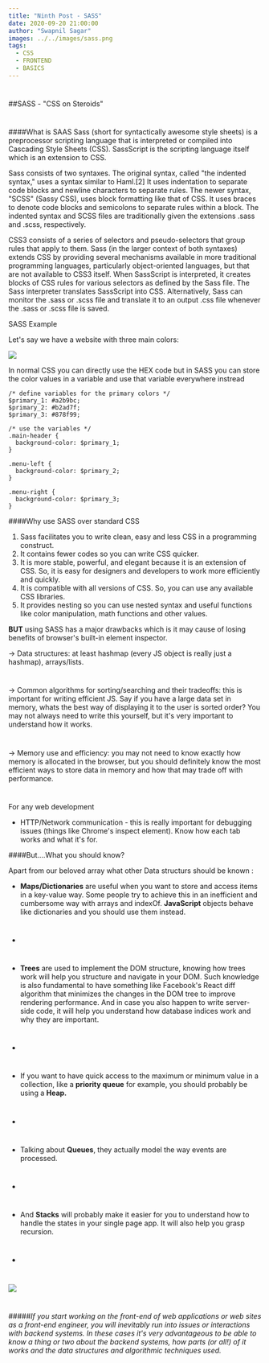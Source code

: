 ```yaml
---
title: "Ninth Post - SASS"
date: 2020-09-20 21:00:00
author: "Swapnil Sagar"
images: ../../images/sass.png
tags:
  - CSS
  - FRONTEND
  - BASICS
---
```


#

##SASS - "CSS on Steroids"

#

####What is SAAS
Sass (short for syntactically awesome style sheets) is a preprocessor scripting language that is interpreted or compiled into Cascading Style Sheets (CSS). SassScript is the scripting language itself which is an extension to CSS.

Sass consists of two syntaxes. The original syntax, called "the indented syntax," uses a syntax similar to Haml.[2] It uses indentation to separate code blocks and newline characters to separate rules. The newer syntax, "SCSS" (Sassy CSS), uses block formatting like that of CSS. It uses braces to denote code blocks and semicolons to separate rules within a block. The indented syntax and SCSS files are traditionally given the extensions .sass and .scss, respectively.

CSS3 consists of a series of selectors and pseudo-selectors that group rules that apply to them. Sass (in the larger context of both syntaxes) extends CSS by providing several mechanisms available in more traditional programming languages, particularly object-oriented languages, but that are not available to CSS3 itself. When SassScript is interpreted, it creates blocks of CSS rules for various selectors as defined by the Sass file. The Sass interpreter translates SassScript into CSS. Alternatively, Sass can monitor the .sass or .scss file and translate it to an output .css file whenever the .sass or .scss file is saved.

SASS Example

Let's say we have a website with three main colors:

![](https://i.ibb.co/J266H5G/sasseg.jpg)

In normal CSS you can directly use the HEX code but in SASS you can store the color values in a variable and use that variable everywhere instread

```
/* define variables for the primary colors */
$primary_1: #a2b9bc;
$primary_2: #b2ad7f;
$primary_3: #878f99;

/* use the variables */
.main-header {
  background-color: $primary_1;
}

.menu-left {
  background-color: $primary_2;
}

.menu-right {
  background-color: $primary_3;
}
```

####Why use SASS over standard CSS

1. Sass facilitates you to write clean, easy and less CSS in a programming construct.
2. It contains fewer codes so you can write CSS quicker.
3. It is more stable, powerful, and elegant because it is an extension of CSS. So, it is easy for designers and developers to work more efficiently and quickly.
4. It is compatible with all versions of CSS. So, you can use any available CSS libraries.
5. It provides nesting so you can use nested syntax and useful functions like color manipulation, math functions and other values.

**BUT** using SASS has a major drawbacks which is it may cause of losing benefits of browser's built-in element inspector.

-> Data structures: at least hashmap (every JS object is really just a hashmap), arrays/lists.

#

-> Common algorithms for sorting/searching and their tradeoffs: this is important for writing efficient JS. Say if you have a large data set in memory, whats the best way of displaying it to the user is sorted order? You may not always need to write this yourself, but it's very important to understand how it works.

#

-> Memory use and efficiency: you may not need to know exactly how memory is allocated in the browser, but you should definitely know the most efficient ways to store data in memory and how that may trade off with performance.

#

For any web development

- HTTP/Network communication - this is really important for debugging issues (things like Chrome's inspect element). Know how each tab works and what it's for.

####But....What you should know?

Apart from our beloved array what other Data structurs should be known :

- **Maps/Dictionaries** are useful when you want to store and access items in a key-value way. Some people try to achieve this in an inefficient and cumbersome way with arrays and indexOf. **JavaScript** objects behave like dictionaries and you should use them instead.
- #
- **Trees** are used to implement the DOM structure, knowing how trees work will help you structure and navigate in your DOM. Such knowledge is also fundamental to have something like Facebook's React diff algorithm that minimizes the changes in the DOM tree to improve rendering performance. And in case you also happen to write server-side code, it will help you understand how database indices work and why they are important.
- #
- If you want to have quick access to the maximum or minimum value in a collection, like a **priority queue** for example, you should probably be using a **Heap.**
- #
- Talking about **Queues**, they actually model the way events are processed.
- #
- And **Stacks** will probably make it easier for you to understand how to handle the states in your single page app. It will also help you grasp recursion.
- #

![](https://i.ibb.co/X8pstj3/progdesk.png)

#

#####_If you start working on the front-end of web applications or web sites as a front-end engineer, you will inevitably run into issues or interactions with backend systems. In these cases it's very advantageous to be able to know a thing or two about the backend systems, how parts (or all!) of it works and the data structures and algorithmic techniques used._

#

#
